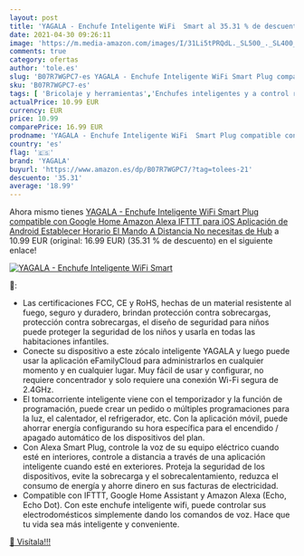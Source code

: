 ```yaml
---
layout: post
title: 'YAGALA - Enchufe Inteligente WiFi  Smart al 35.31 % de descuento'
date: 2021-04-30 09:26:11
image: 'https://m.media-amazon.com/images/I/31Li5tPRQdL._SL500_._SL400_.jpg'
comments: true
category: ofertas
author: 'tole.es'
slug: 'B07R7WGPC7-es YAGALA - Enchufe Inteligente WiFi Smart Plug compatible...'
sku: 'B07R7WGPC7-es'
tags: [ 'Bricolaje y herramientas','Enchufes inteligentes y a control remoto','Enchufes y accesorios','Instalación eléctrica','alexa','enchufe','google','home','ifttt','inteligente','yagala', ]
actualPrice: 10.99 EUR
currency: EUR
price: 10.99
comparePrice: 16.99 EUR
prodname: 'YAGALA - Enchufe Inteligente WiFi  Smart Plug compatible con Google Home Amazon Alexa IFTTT  para iOS Aplicación de Android  Establecer Horario El Mando A Distancia  No necesitas de Hub'
country: 'es'
flag: '🇪🇸'
brand: 'YAGALA'
buyurl: 'https://www.amazon.es/dp/B07R7WGPC7/?tag=tolees-21'
descuento: '35.31'
average: '18.99'
---
```


Ahora mismo tienes [YAGALA - Enchufe Inteligente WiFi  Smart Plug compatible con Google Home Amazon Alexa IFTTT  para iOS Aplicación de Android  Establecer Horario El Mando A Distancia  No necesitas de Hub](https://www.amazon.es/dp/B07R7WGPC7/?tag=tolees-21) a 10.99 EUR (original: 16.99 EUR) (35.31 %  de descuento) en el siguiente enlace!

[![YAGALA - Enchufe Inteligente WiFi  Smart](https://m.media-amazon.com/images/I/31Li5tPRQdL._SL500_._SL400_.jpg)](https://www.amazon.es/dp/B07R7WGPC7/?tag=tolees-21)

🔎:

- Las certificaciones FCC, CE y RoHS, hechas de un material resistente al fuego, seguro y duradero, brindan protección contra sobrecargas, protección contra sobrecargas, el diseño de seguridad para niños puede proteger la seguridad de los niños y usarla en todas las habitaciones infantiles.
- Conecte su dispositivo a este zócalo inteligente YAGALA y luego puede usar la aplicación eFamilyCloud para administrarlos en cualquier momento y en cualquier lugar. Muy fácil de usar y configurar, no requiere concentrador y solo requiere una conexión Wi-Fi segura de 2.4GHz.
- El tomacorriente inteligente viene con el temporizador y la función de programación, puede crear un pedido o múltiples programaciones para la luz, el calentador, el refrigerador, etc. Con la aplicación móvil, puede ahorrar energía configurando su hora específica para el encendido / apagado automático de los dispositivos del plan.
- Con Alexa Smart Plug, controle la voz de su equipo eléctrico cuando esté en interiores, controle a distancia a través de una aplicación inteligente cuando esté en exteriores. Proteja la seguridad de los dispositivos, evite la sobrecarga y el sobrecalentamiento, reduzca el consumo de energía y ahorre dinero en sus facturas de electricidad.
- Compatible con IFTTT, Google Home Assistant y Amazon Alexa (Echo, Echo Dot). Con este enchufe inteligente wifi, puede controlar sus electrodomésticos simplemente dando los comandos de voz. Hace que tu vida sea más inteligente y conveniente.

[🛒 Visítala!!!](https://www.amazon.es/dp/B07R7WGPC7/?tag=tolees-21)

